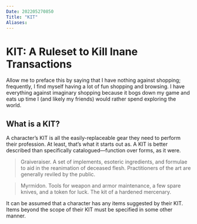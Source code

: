 ```yaml
---
Date: 202205270850
Title: "KIT"
Aliases:
---
```

# KIT: A Ruleset to Kill Inane Transactions
Allow me to preface this by saying that I have nothing against shopping; frequently, I find myself having a lot of fun shopping and browsing. I have everything against imaginary shopping because it bogs down my game and eats up time I (and likely my friends) would rather spend exploring the world.

## What is a KIT?
A character’s KIT is all the easily-replaceable gear they need to perform their profession. At least, that’s what it starts out as. A KIT is better described than specifically catalogued—function over forms, as it were.

> Graiveraiser. A set of implements, esoteric ingredients, and formulae to aid in the reanimation of deceased flesh. Practitioners of the art are generally reviled by the public.  

> Myrmidon. Tools for weapon and armor maintenance, a few spare knives, and a token for luck. The kit of a hardened mercenary.

It can be assumed that a character has any items suggested by their KIT. Items beyond the scope of their KIT must be specified in some other manner.